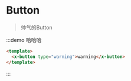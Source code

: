 # Button
> 帅气的Button

:::demo 哈哈哈
```html
<template>
  <x-button type="warning">warning</x-button>
</template>
```
:::